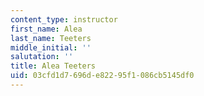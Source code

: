```yaml
---
content_type: instructor
first_name: Alea
last_name: Teeters
middle_initial: ''
salutation: ''
title: Alea Teeters
uid: 03cfd1d7-696d-e822-95f1-086cb5145df0
---
```

